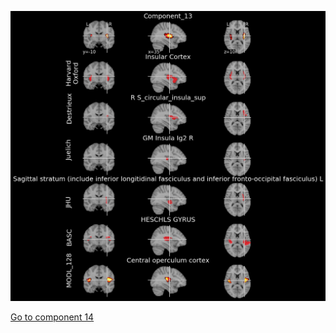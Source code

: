 


![13](preliminary/13.jpg "Component 13")

[Go to component 14](https://parietal-inria.github.io/MODL_atlas/512/14 "Component 14")